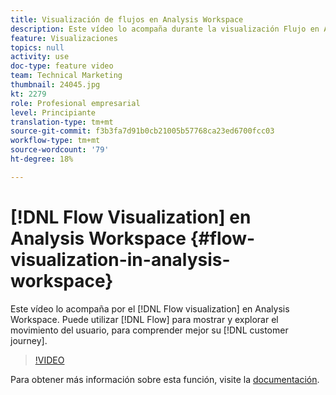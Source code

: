 ```yaml
---
title: Visualización de flujos en Analysis Workspace
description: Este vídeo lo acompaña durante la visualización Flujo en Analysis Workspace. Puede utilizar Flujo para mostrar y explorar el movimiento del usuario y comprender mejor su recorrido del cliente.
feature: Visualizaciones
topics: null
activity: use
doc-type: feature video
team: Technical Marketing
thumbnail: 24045.jpg
kt: 2279
role: Profesional empresarial
level: Principiante
translation-type: tm+mt
source-git-commit: f3b3fa7d91b0cb21005b57768ca23ed6700fcc03
workflow-type: tm+mt
source-wordcount: '79'
ht-degree: 18%

---
```



# [!DNL Flow Visualization] en Analysis Workspace  {#flow-visualization-in-analysis-workspace}

Este vídeo lo acompaña por el [!DNL Flow visualization] en Analysis Workspace. Puede utilizar [!DNL Flow] para mostrar y explorar el movimiento del usuario, para comprender mejor su [!DNL customer journey].

>[!VIDEO](https://video.tv.adobe.com/v/24045/?quality=12)

Para obtener más información sobre esta función, visite la [documentación](https://marketing.adobe.com/resources/help/es_ES/analytics/analysis-workspace/flow.html).